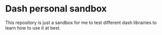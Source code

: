 # Dash personal sandbox
This repository is just a sandbox for me to test different dash librairies to learn how to use it at best.
